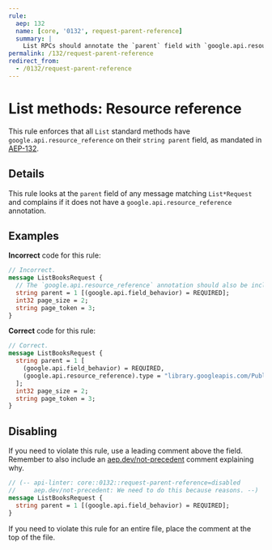 ```yaml
---
rule:
  aep: 132
  name: [core, '0132', request-parent-reference]
  summary: |
    List RPCs should annotate the `parent` field with `google.api.resource_reference`.
permalink: /132/request-parent-reference
redirect_from:
  - /0132/request-parent-reference
---
```


# List methods: Resource reference

This rule enforces that all `List` standard methods have
`google.api.resource_reference` on their `string parent` field, as mandated in
[AEP-132][].

## Details

This rule looks at the `parent` field of any message matching `List*Request`
and complains if it does not have a `google.api.resource_reference` annotation.

## Examples

**Incorrect** code for this rule:

```proto
// Incorrect.
message ListBooksRequest {
  // The `google.api.resource_reference` annotation should also be included.
  string parent = 1 [(google.api.field_behavior) = REQUIRED];
  int32 page_size = 2;
  string page_token = 3;
}
```

**Correct** code for this rule:

```proto
// Correct.
message ListBooksRequest {
  string parent = 1 [
    (google.api.field_behavior) = REQUIRED,
    (google.api.resource_reference).type = "library.googleapis.com/Publisher"
  ];
  int32 page_size = 2;
  string page_token = 3;
}
```

## Disabling

If you need to violate this rule, use a leading comment above the field.
Remember to also include an [aep.dev/not-precedent][] comment explaining why.

```proto
// (-- api-linter: core::0132::request-parent-reference=disabled
//     aep.dev/not-precedent: We need to do this because reasons. --)
message ListBooksRequest {
  string parent = 1 [(google.api.field_behavior) = REQUIRED];
}
```

If you need to violate this rule for an entire file, place the comment at the
top of the file.

[aep-132]: https://aep.dev/132
[aep.dev/not-precedent]: https://aep.dev/not-precedent
